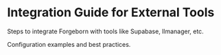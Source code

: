 # Integration Guide for External Tools

Steps to integrate Forgeborn with tools like Supabase, llmanager, etc.

Configuration examples and best practices.